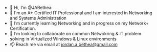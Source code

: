 - 👋 Hi, I’m @JABethea
- 👀 I'm an A+ Certified IT Professional and I am interested in Networking and Systems Administration 
- 🌱 I’m currently learning Networking and in progress on my Network+ Certification. 
- 💞️ I’m looking to collaborate on common Netwokring & IT problem solving in Virtualized Windows & Linux environments
- 📫 Reach me via email at jordan.a.bethea@gmail.com

<!---
JABethea/JABethea is a ✨ special ✨ repository because its `README.md` (this file) appears on your GitHub profile.
You can click the Preview link to take a look at your changes.
--->
